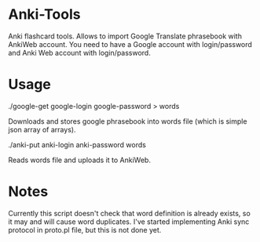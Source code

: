 Anki-Tools
==========

Anki flashcard tools. Allows to import Google Translate phrasebook with AnkiWeb account. You need to have a Google account with login/password and Anki Web account with login/password.

Usage
=====

./google-get google-login google-password > words

Downloads and stores google phrasebook into words file (which is simple json array of arrays).

./anki-put anki-login anki-password words

Reads words file and uploads it to AnkiWeb.

Notes
=====

Currently this script doesn't check that word definition is already exists, so it may and will cause word duplicates. I've started implementing Anki sync protocol in proto.pl file, but this is not done yet.
